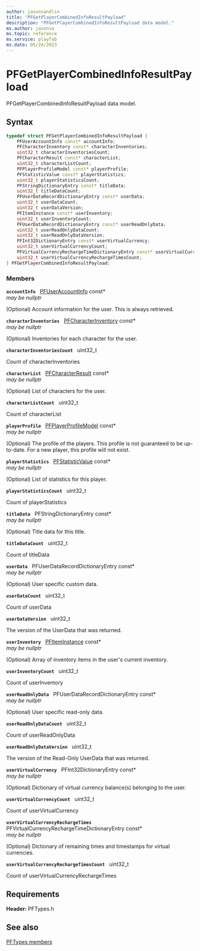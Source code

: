 ```yaml
---
author: jasonsandlin
title: "PFGetPlayerCombinedInfoResultPayload"
description: "PFGetPlayerCombinedInfoResultPayload data model."
ms.author: jasonsa
ms.topic: reference
ms.service: playfab
ms.date: 05/24/2023
---
```


# PFGetPlayerCombinedInfoResultPayload  

PFGetPlayerCombinedInfoResultPayload data model.  

## Syntax  
  
```cpp
typedef struct PFGetPlayerCombinedInfoResultPayload {  
    PFUserAccountInfo const* accountInfo;  
    PFCharacterInventory const* characterInventories;  
    uint32_t characterInventoriesCount;  
    PFCharacterResult const* characterList;  
    uint32_t characterListCount;  
    PFPlayerProfileModel const* playerProfile;  
    PFStatisticValue const* playerStatistics;  
    uint32_t playerStatisticsCount;  
    PFStringDictionaryEntry const* titleData;  
    uint32_t titleDataCount;  
    PFUserDataRecordDictionaryEntry const* userData;  
    uint32_t userDataCount;  
    uint32_t userDataVersion;  
    PFItemInstance const* userInventory;  
    uint32_t userInventoryCount;  
    PFUserDataRecordDictionaryEntry const* userReadOnlyData;  
    uint32_t userReadOnlyDataCount;  
    uint32_t userReadOnlyDataVersion;  
    PFInt32DictionaryEntry const* userVirtualCurrency;  
    uint32_t userVirtualCurrencyCount;  
    PFVirtualCurrencyRechargeTimeDictionaryEntry const* userVirtualCurrencyRechargeTimes;  
    uint32_t userVirtualCurrencyRechargeTimesCount;  
} PFGetPlayerCombinedInfoResultPayload;  
```
  
### Members  
  
**`accountInfo`** &nbsp; [PFUserAccountInfo](pfuseraccountinfo.md) const*  
*may be nullptr*  
  
(Optional) Account information for the user. This is always retrieved.
  
**`characterInventories`** &nbsp; [PFCharacterInventory](pfcharacterinventory.md) const*  
*may be nullptr*  
  
(Optional) Inventories for each character for the user.
  
**`characterInventoriesCount`** &nbsp; uint32_t  
  
Count of characterInventories
  
**`characterList`** &nbsp; [PFCharacterResult](pfcharacterresult.md) const*  
*may be nullptr*  
  
(Optional) List of characters for the user.
  
**`characterListCount`** &nbsp; uint32_t  
  
Count of characterList
  
**`playerProfile`** &nbsp; [PFPlayerProfileModel](pfplayerprofilemodel.md) const*  
*may be nullptr*  
  
(Optional) The profile of the players. This profile is not guaranteed to be up-to-date. For a new player, this profile will not exist.
  
**`playerStatistics`** &nbsp; [PFStatisticValue](pfstatisticvalue.md) const*  
*may be nullptr*  
  
(Optional) List of statistics for this player.
  
**`playerStatisticsCount`** &nbsp; uint32_t  
  
Count of playerStatistics
  
**`titleData`** &nbsp; PFStringDictionaryEntry const*  
*may be nullptr*  
  
(Optional) Title data for this title.
  
**`titleDataCount`** &nbsp; uint32_t  
  
Count of titleData
  
**`userData`** &nbsp; PFUserDataRecordDictionaryEntry const*  
*may be nullptr*  
  
(Optional) User specific custom data.
  
**`userDataCount`** &nbsp; uint32_t  
  
Count of userData
  
**`userDataVersion`** &nbsp; uint32_t  
  
The version of the UserData that was returned.
  
**`userInventory`** &nbsp; [PFItemInstance](pfiteminstance.md) const*  
*may be nullptr*  
  
(Optional) Array of inventory items in the user's current inventory.
  
**`userInventoryCount`** &nbsp; uint32_t  
  
Count of userInventory
  
**`userReadOnlyData`** &nbsp; PFUserDataRecordDictionaryEntry const*  
*may be nullptr*  
  
(Optional) User specific read-only data.
  
**`userReadOnlyDataCount`** &nbsp; uint32_t  
  
Count of userReadOnlyData
  
**`userReadOnlyDataVersion`** &nbsp; uint32_t  
  
The version of the Read-Only UserData that was returned.
  
**`userVirtualCurrency`** &nbsp; PFInt32DictionaryEntry const*  
*may be nullptr*  
  
(Optional) Dictionary of virtual currency balance(s) belonging to the user.
  
**`userVirtualCurrencyCount`** &nbsp; uint32_t  
  
Count of userVirtualCurrency
  
**`userVirtualCurrencyRechargeTimes`** &nbsp; PFVirtualCurrencyRechargeTimeDictionaryEntry const*  
*may be nullptr*  
  
(Optional) Dictionary of remaining times and timestamps for virtual currencies.
  
**`userVirtualCurrencyRechargeTimesCount`** &nbsp; uint32_t  
  
Count of userVirtualCurrencyRechargeTimes
  
  
## Requirements  
  
**Header:** PFTypes.h
  
## See also  
[PFTypes members](../pftypes_members.md)  

  
  

